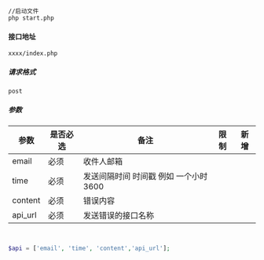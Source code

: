 

```shell script
//启动文件
php start.php
```

#### 接口地址


`xxxx/index.php`

##### 请求格式

`post`

##### 参数

| 参数   | 是否必选 | 备注      | 限制 | 新增 |
| ------| -------- | --------- | ---- | ---- |
| email|   必须   | 收件人邮箱   |      |      |
| time |   必须   | 发送间隔时间 时间戳 例如 一个小时 3600  |      |      |
| content|   必须   | 错误内容   |      |      |
| api_url|   必须   | 发送错误的接口名称  |      |      |



```PHP


$api = ['email', 'time', 'content','api_url'];


```
